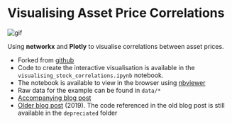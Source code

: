 # Visualising Asset Price Correlations

![gif](./assets/stock_correlations_gif.gif)

Using __networkx__ and __Plotly__ to visualise correlations between asset prices.

- Forked from [github](https://github.com/julian-west/asset_price_correlations)
- Code to create the interactive visualisation is available in the `visualising_stock_correlations.ipynb` notebook. 
- The notebook is available to view in the browser using [nbviewer](https://nbviewer.jupyter.org/github/melintea/asset_price_correlations/blob/master/visualising_stock_correlations.ipynb)
- Raw data for the example can be found in `data/*` 
- [Accompanying blog post](https://engineeringfordatascience.com/posts/visualising_asset_price_correlations/)
- [Older blog post](https://julian-west.github.io/blog/visualising-asset-price-correlations/) (2019). The code referenced in the old blog post is still available in the `depreciated` folder
